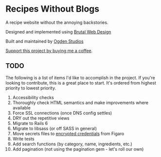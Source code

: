 # Recipes Without Blogs 

A recipe website without the annoying backstories. 

Designed and implemented using [Brutal Web Design](https://brutalist-web.design)

Built and maintained by [Ogden Studios](https://ogdenstudios.xyz)

[Support this project by buying me a coffee](https://ko-fi.com/ogdenstudios).

## TODO 

The following is a list of items I'd like to accomplish in the project. If you're looking to contribute, this is a great place to start. It's ordered from highest priority to lowest priority. 

1. Accessibility checks 
2. Thoroughly check HTML semantics and make improvements where available 
3. Force SSL connections (once DNS config settles)
4. DRY out the repetitive views 
5. Migrate to Rails 6 
6. Migrate to libsass (or off SASS in general)
7. Move secrets files to [encrypted credentials](https://www.engineyard.com/blog/rails-encrypted-credentials-on-rails-5.2) from Figaro
8. Write tests 
9. Add search functions (by category, name, ingredients, etc.)
10. Add pagination (not using the pagination gem - let's roll our own)